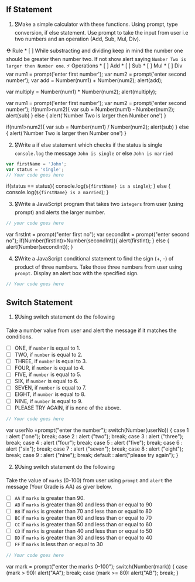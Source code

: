 ## If Statement
1.  🎖Make a simple calculator with these functions. Using prompt, type conversion, if else statement. Use prompt to take the input from user i.e two numbers and an operation (Add, Sub, Mul, Div).

  ⛑ Rule
    * [ ] While substracting and dividing keep in mind the number one should be greater then number two. If not show alert saying `Number Two is larger then Number one`.
  ⚡️ Operations
    * [ ] Add
    * [ ] Sub
    * [ ] Mul
    * [ ] Div
    <!-- add -->
 var num1 = prompt('enter first number');
 var num2 = prompt('enter second number');
 var add = Number(num1) + Number(num2);
 alert(add);
 <!-- multiply -->
  var multiply = Number(num1) * Number(num2);
 alert(multiply);
<!-- subtract -->
 var num1 = prompt('enter first number');
 var num2 = prompt('enter second number');
  if(num1>num2){
      var sub = Number(num1) - Number(num2);
      alert(sub)
  } else {
   alert('Number Two is larger then Number one')
  }
<!-- divison -->
 if(num1>num2){
      var sub = Number(num1) / Number(num2);
      alert(sub)
  } else {
   alert('Number Two is larger then Number one')
  }

2. 🎖Write a if else statement which checks if the status is single `console.log` the message `John is single` or else `John is married`
```js
var firstName = 'John';
var status = 'single';
// Your code goes here
```
if(status == status){
  console.log(`${firstName} is a single`);
} else {
  console.log(`${firstName} is a married`);
  }

3. 🎖Write a JavaScript program that takes two `integers` from user (using prompt) and alerts the larger number.
```js
// your code goes here
```
  var firstInt = prompt("enter first no");
  var secondInt = prompt("enter second no");
  if(Number(firstInt)>Number(secondInt)){
    alert(firstInt);
  } else {
    alert(Number(secondInt));
  }



4. 🎖Write a JavaScript conditional statement to find the sign (+, -) of product of three numbers. Take those three numbers from user using `prompt`. Display an alert box with the specified sign.

```js
// Your code goes here
```

## Switch Statement

1. 🎖Using switch statement do the following

Take a number value from user and alert the message if it matches the conditions.
* [ ] ONE, if `number` is equal to 1.
* [ ] TWO, if `number` is equal to 2.
* [ ] THREE, if `number` is equal to 3.
* [ ] FOUR, if `number` is equal to 4.
* [ ] FIVE, if `number` is equal to 5.
* [ ] SIX, if `number` is equal to 6.
* [ ] SEVEN, if `number` is equal to 7.
* [ ] EIGHT, if `number` is equal to 8.
* [ ] NINE, if `number` is equal to 9.
* [ ] PLEASE TRY AGAIN, if  is none of the above.
```js
// Your code goes here
```
var userNo =prompt("enter the number");
switch(Number(userNo)) {
  case 1 :
   alert ("one");
   break;
    case 2 :
   alert ("two");
   break;
    case 3 :
   alert ("three");
   break;
    case 4 :
   alert ("four");
   break;
    case 5 :
   alert ("five");
   break;
    case 6 :
   alert ("six");
   break;
    case 7 :
   alert ("seven");
   break;
    case 8 :
   alert ("eight");
   break;
    case 9 :
   alert ("nine");
   break;
   default :
   alert("please try again");
}

2. 🎖Using switch statement do the following

Take the value of `marks` (0-100) from user using `prompt` and `alert` the message (Your Grade is AA) as giver below.
* [ ] `AA` if `marks` is greater than 90.
* [ ] `AB` if `marks` is greater than 80 and less than or equal to 90
* [ ] `BB` if `marks` is greater than 70 and less than or equal to 80
* [ ] `BC` if `marks` is greater than 60 and less than or equal to 70
* [ ] `CC` if `marks` is greater than 50 and less than or equal to 60
* [ ] `CD` if `marks` is greater than 40 and less than or equal to 50
* [ ] `DD` if `marks` is greater than 30 and less than or equal to 40
* [ ] `FF` if `marks` is less than or equal to 30
```js
// Your code goes here
```
var mark = prompt("enter the marks 0-100");
switch(Number(mark)) {
  case (mark > 90):
   alert("AA");
   break;
    case (mark >= 80):
   alert("AB");
   break;
}